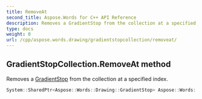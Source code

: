 ```yaml
---
title: RemoveAt
second_title: Aspose.Words for C++ API Reference
description: Removes a GradientStop from the collection at a specified index. 
type: docs
weight: 0
url: /cpp/aspose.words.drawing/gradientstopcollection/removeat/
---
```

## GradientStopCollection.RemoveAt method


Removes a [GradientStop](../gradientstop/) from the collection at a specified index.

```cpp
System::SharedPtr<Aspose::Words::Drawing::GradientStop> Aspose::Words::Drawing::GradientStopCollection::RemoveAt(int32_t index)
```

